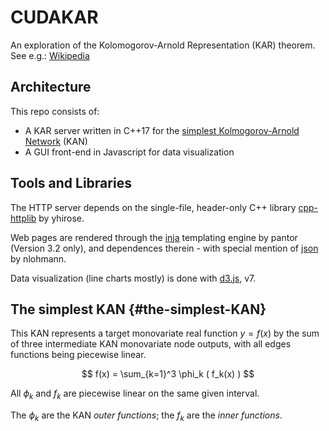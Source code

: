 # CUDAKAR
An exploration of the Kolomogorov-Arnold Representation (KAR) theorem. See e.g.: [Wikipedia](https://en.wikipedia.org/wiki/Kolmogorov%E2%80%93Arnold_representation_theorem)

## Architecture
This repo consists of:
- A KAR server written in C++17 for the [simplest Kolmogorov-Arnold Network](#the-simplest-KAN) (KAN)
- A GUI front-end in Javascript for data visualization

## Tools and Libraries
The HTTP server depends on the single-file, header-only C++ library [cpp-httplib](https://github.com/yhirose/cpp-httplib) by yhirose.

Web pages are rendered through the [inja](https://github.com/pantor/inja) templating engine by pantor  (Version 3.2 only), and dependences therein - with special mention of [json](https://github.com/nlohmann/json) by nlohmann.

Data visualization (line charts mostly) is done with [d3.js](https://d3js.org/), v7.

## The simplest KAN {#the-simplest-KAN}
This KAN represents a target monovariate real function $`y=f(x)`$ by the sum of three intermediate KAN monovariate node outputs, with all edges functions being piecewise linear.

$$ f(x) = \sum_{k=1}^3 \phi_k ( f_k(x) ) $$

All $\phi_k$ and $f_k$ are piecewise linear on the same given interval.

The $\phi_k$ are the KAN *outer functions*; the $f_k$ are the *inner functions*.


